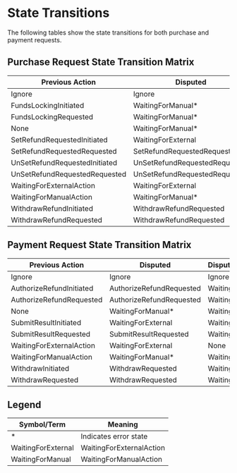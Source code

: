 # State Transitions

The following tables show the state transitions for both purchase and payment requests.

## Purchase Request State Transition Matrix

| Previous Action               | Disputed                      | DisputedWithdrawn  | FundsLocked                 | FundsOrDatumInvalid | RefundRequested               | RefundWithdrawn    | ResultSubmitted             | Withdrawn          |
| ----------------------------- | ----------------------------- | ------------------ | --------------------------- | ------------------- | ----------------------------- | ------------------ | --------------------------- | ------------------ |
| Ignore                        | Ignore                        | Ignore             | Ignore                      | Ignore              | Ignore                        | Ignore             | Ignore                      | Ignore             |
| FundsLockingInitiated         | WaitingForManual\*            | WaitingForManual\* | WaitingForExternal          | WaitingForManual\*  | WaitingForManual\*            | WaitingForManual\* | WaitingForManual\*          | WaitingForManual\* |
| FundsLockingRequested         | WaitingForManual\*            | WaitingForManual\* | WaitingForManual\*          | WaitingForManual\*  | WaitingForManual\*            | WaitingForManual\* | WaitingForManual\*          | WaitingForManual\* |
| None                          | WaitingForManual\*            | WaitingForManual\* | WaitingForManual\*          | WaitingForManual\*  | WaitingForManual\*            | WaitingForManual\* | WaitingForManual\*          | WaitingForManual\* |
| SetRefundRequestedInitiated   | WaitingForExternal            | WaitingForManual\* | SetRefundRequestedRequested | WaitingForManual\*  | WaitingForExternal            | WaitingForManual\* | SetRefundRequestedRequested | WaitingForManual\* |
| SetRefundRequestedRequested   | SetRefundRequestedRequested   | WaitingForManual\* | SetRefundRequestedRequested | WaitingForManual\*  | SetRefundRequestedRequested   | WaitingForManual\* | SetRefundRequestedRequested | WaitingForManual\* |
| UnSetRefundRequestedInitiated | UnSetRefundRequestedRequested | WaitingForManual\* | WaitingForExternal          | WaitingForManual\*  | UnSetRefundRequestedRequested | WaitingForManual\* | WaitingForExternal          | WaitingForManual\* |
| UnSetRefundRequestedRequested | UnSetRefundRequestedRequested | WaitingForManual\* | WaitingForManual\*          | WaitingForManual\*  | UnSetRefundRequestedRequested | WaitingForManual\* | WaitingForManual\*          | WaitingForManual\* |
| WaitingForExternalAction      | WaitingForExternal            | None               | WaitingForExternal          | WaitingForManual\*  | WaitingForExternal            | None               | WaitingForExternal          | None               |
| WaitingForManualAction        | WaitingForManual\*            | WaitingForManual\* | WaitingForManual\*          | WaitingForManual\*  | WaitingForManual\*            | WaitingForManual\* | WaitingForManual\*          | WaitingForManual\* |
| WithdrawRefundInitiated       | WithdrawRefundRequested       | WaitingForManual\* | WithdrawRefundRequested     | WaitingForManual\*  | WithdrawRefundRequested       | None               | WaitingForManual\*          | WaitingForManual\* |
| WithdrawRefundRequested       | WithdrawRefundRequested       | WaitingForManual\* | WithdrawRefundRequested     | WaitingForManual\*  | WithdrawRefundRequested       | None               | WaitingForManual\*          | WaitingForManual\* |

## Payment Request State Transition Matrix

| Previous Action          | Disputed                 | DisputedWithdrawn  | FundsLocked           | FundsOrDatumInvalid | RefundRequested       | RefundWithdrawn    | ResultSubmitted          | Withdrawn          |
| ------------------------ | ------------------------ | ------------------ | --------------------- | ------------------- | --------------------- | ------------------ | ------------------------ | ------------------ |
| Ignore                   | Ignore                   | Ignore             | Ignore                | Ignore              | Ignore                | Ignore             | Ignore                   | Ignore             |
| AuthorizeRefundInitiated | AuthorizeRefundRequested | WaitingForManual\* | WaitingForManual\*    | WaitingForManual\*  | WaitingForExternal    | WaitingForManual\* | AuthorizeRefundRequested | WaitingForManual\* |
| AuthorizeRefundRequested | AuthorizeRefundRequested | WaitingForManual\* | WaitingForManual\*    | WaitingForManual\*  | WaitingForManual\*    | WaitingForManual\* | AuthorizeRefundRequested | WaitingForManual\* |
| None                     | WaitingForManual\*       | WaitingForManual\* | WaitingForManual\*    | WaitingForManual\*  | WaitingForManual\*    | WaitingForManual\* | WaitingForManual\*       | WaitingForManual\* |
| SubmitResultInitiated    | WaitingForExternal       | WaitingForManual\* | SubmitResultRequested | WaitingForManual\*  | SubmitResultRequested | WaitingForManual\* | WaitingForExternal       | WaitingForManual\* |
| SubmitResultRequested    | SubmitResultRequested    | WaitingForManual\* | SubmitResultRequested | WaitingForManual\*  | SubmitResultRequested | WaitingForManual\* | SubmitResultRequested    | WaitingForManual\* |
| WaitingForExternalAction | WaitingForExternal       | None               | WaitingForExternal    | WaitingForManual\*  | WaitingForExternal    | None               | WaitingForExternal       | None               |
| WaitingForManualAction   | WaitingForManual\*       | WaitingForManual\* | WaitingForManual\*    | WaitingForManual\*  | WaitingForManual\*    | WaitingForManual\* | WaitingForManual\*       | WaitingForManual\* |
| WithdrawInitiated        | WithdrawRequested        | WaitingForManual\* | WaitingForManual\*    | WaitingForManual\*  | WaitingForManual\*    | WaitingForManual\* | WaitingForManual\*       | None               |
| WithdrawRequested        | WithdrawRequested        | WaitingForManual\* | WaitingForManual\*    | WaitingForManual\*  | WaitingForManual\*    | WaitingForManual\* | WaitingForManual\*       | WaitingForManual\* |

## Legend

| Symbol/Term        | Meaning                  |
| ------------------ | ------------------------ |
| \*                 | Indicates error state    |
| WaitingForExternal | WaitingForExternalAction |
| WaitingForManual   | WaitingForManualAction   |
